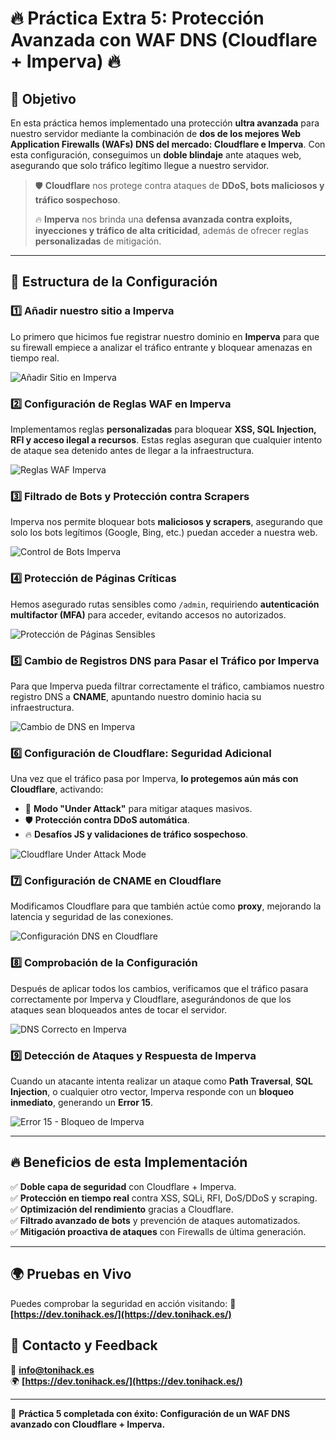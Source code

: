 # 🔥 Práctica Extra 5: Protección Avanzada con WAF DNS (Cloudflare + Imperva) 🔥

## 🚀 **Objetivo**
En esta práctica hemos implementado una protección **ultra avanzada** para nuestro servidor mediante la combinación de **dos de los mejores Web Application Firewalls (WAFs) DNS del mercado: Cloudflare e Imperva**. Con esta configuración, conseguimos un **doble blindaje** ante ataques web, asegurando que solo tráfico legítimo llegue a nuestro servidor.

> 🛡️ **Cloudflare** nos protege contra ataques de **DDoS, bots maliciosos y tráfico sospechoso**.
>
> 🔥 **Imperva** nos brinda una **defensa avanzada contra exploits, inyecciones y tráfico de alta criticidad**, además de ofrecer reglas **personalizadas** de mitigación.

---

## 📸 **Estructura de la Configuración**

### 1️⃣ **Añadir nuestro sitio a Imperva**
Lo primero que hicimos fue registrar nuestro dominio en **Imperva** para que su firewall empiece a analizar el tráfico entrante y bloquear amenazas en tiempo real.

![Añadir Sitio en Imperva](https://github.com/PPS10198545/template/blob/main/RA3/RA3_5/assets/AddWebsite-Imperva.png?raw=true)

### 2️⃣ **Configuración de Reglas WAF en Imperva**
Implementamos reglas **personalizadas** para bloquear **XSS, SQL Injection, RFI y acceso ilegal a recursos**. Estas reglas aseguran que cualquier intento de ataque sea detenido antes de llegar a la infraestructura.

![Reglas WAF Imperva](https://github.com/PPS10198545/template/blob/main/RA3/RA3_5/assets/WAFRules-Imperva.png?raw=true)

### 3️⃣ **Filtrado de Bots y Protección contra Scrapers**
Imperva nos permite bloquear bots **maliciosos y scrapers**, asegurando que solo los bots legítimos (Google, Bing, etc.) puedan acceder a nuestra web.

![Control de Bots Imperva](https://github.com/PPS10198545/template/blob/main/RA3/RA3_5/assets/BotAccessControl-Imperva.png?raw=true)

### 4️⃣ **Protección de Páginas Críticas**
Hemos asegurado rutas sensibles como `/admin`, requiriendo **autenticación multifactor (MFA)** para acceder, evitando accesos no autorizados.

![Protección de Páginas Sensibles](https://github.com/PPS10198545/template/blob/main/RA3/RA3_5/assets/ProtectedPages-Imperva.png?raw=true)

### 5️⃣ **Cambio de Registros DNS para Pasar el Tráfico por Imperva**
Para que Imperva pueda filtrar correctamente el tráfico, cambiamos nuestro registro DNS a **CNAME**, apuntando nuestro dominio hacia su infraestructura.

![Cambio de DNS en Imperva](https://github.com/PPS10198545/template/blob/main/RA3/RA3_5/assets/ChangeCNAME-Imperva.png?raw=true)

### 6️⃣ **Configuración de Cloudflare: Seguridad Adicional**
Una vez que el tráfico pasa por Imperva, **lo protegemos aún más con Cloudflare**, activando:
- 🚀 **Modo "Under Attack"** para mitigar ataques masivos.
- 🛡️ **Protección contra DDoS automática**.
- 🔥 **Desafíos JS y validaciones de tráfico sospechoso**.

![Cloudflare Under Attack Mode](https://github.com/PPS10198545/template/blob/main/RA3/RA3_5/assets/cloudflare_UAM.png?raw=true)

### 7️⃣ **Configuración de CNAME en Cloudflare**
Modificamos Cloudflare para que también actúe como **proxy**, mejorando la latencia y seguridad de las conexiones.

![Configuración DNS en Cloudflare](https://github.com/PPS10198545/template/blob/main/RA3/RA3_5/assets/CloudflareCNAME-Add.png?raw=true)

### 8️⃣ **Comprobación de la Configuración**
Después de aplicar todos los cambios, verificamos que el tráfico pasara correctamente por Imperva y Cloudflare, asegurándonos de que los ataques sean bloqueados antes de tocar el servidor.

![DNS Correcto en Imperva](https://github.com/PPS10198545/template/blob/main/RA3/RA3_5/assets/DNSOK-Imperva.png?raw=true)

### 9️⃣ **Detección de Ataques y Respuesta de Imperva**
Cuando un atacante intenta realizar un ataque como **Path Traversal**, **SQL Injection**, o cualquier otro vector, Imperva responde con un **bloqueo inmediato**, generando un **Error 15**.

![Error 15 - Bloqueo de Imperva](https://github.com/PPS10198545/template/blob/main/RA3/RA3_5/assets/AccessDenied-Imperva.png?raw=true)

---

## 🔥 **Beneficios de esta Implementación**
✅ **Doble capa de seguridad** con Cloudflare + Imperva.  
✅ **Protección en tiempo real** contra XSS, SQLi, RFI, DoS/DDoS y scraping.  
✅ **Optimización del rendimiento** gracias a Cloudflare.  
✅ **Filtrado avanzado de bots** y prevención de ataques automatizados.  
✅ **Mitigación proactiva de ataques** con Firewalls de última generación.  

---

## 🌍 **Pruebas en Vivo**
Puedes comprobar la seguridad en acción visitando:
🔗 **[https://dev.tonihack.es/](https://dev.tonihack.es/)**

## 📢 **Contacto y Feedback**
📩 **info@tonihack.es**  
🌍 **[https://dev.tonihack.es/](https://dev.tonihack.es/)**

---
🚀 **Práctica 5 completada con éxito: Configuración de un WAF DNS avanzado con Cloudflare + Imperva.**

